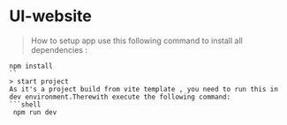 # UI-website
> How to setup app
use this following command to install all dependencies :
```shell
npm install
``
> start project
As it's a project build from vite template , you need to run this in dev environment.Therewith execute the following command:
```shell
 npm run dev
```

